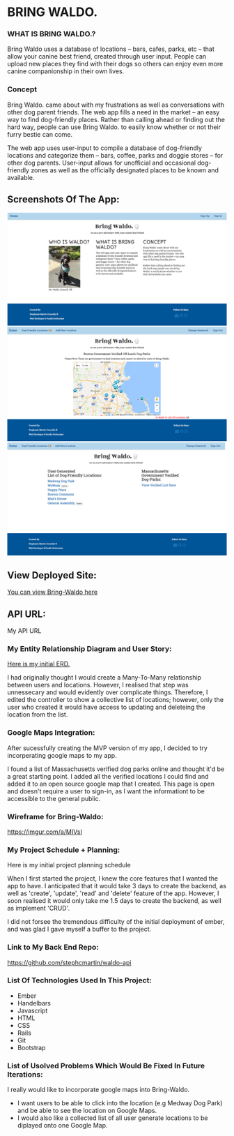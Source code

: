 # BRING WALDO.

### WHAT IS BRING WALDO.?

Bring Waldo uses a database of locations – bars, cafes, parks, etc – that allow your canine best friend, created through user input. People can upload new places they find with their dogs so others can enjoy even more canine companionship in their own lives.

### Concept

Bring Waldo. came about with my frustrations as well as conversations with other dog parent friends. The web app fills a need in the market – an easy way to find dog-friendly places. Rather than calling ahead or finding out the hard way, people can use Bring Waldo. to easily know whether or not their furry bestie can come.

The web app uses user-input to compile a database of dog-friendly locations and categorize them – bars, coffee, parks and doggie stores – for other dog parents. User-input allows for unofficial and occasional dog-friendly zones as well as the officially designated places to be known and available.

## Screenshots Of The App:

<img src="Screenshots/2.png">
<img src="Screenshots/1.png">
<img src="Screenshots/3.png">

## View Deployed Site:

<a href="http://stephcmartin.github.io/waldo">You can view Bring-Waldo here</a>

## API URL:

<a herf="https://waldo-api.herokuapp.com/">My API URL</a>

### My Entity Relationship Diagram and User Story:

<a href="https://imgur.com/86qi5qA">Here is my initial ERD.</a>

I had originally thought I would create a Many-To-Many relationship between users and locations. However, I realised that step was unnessecary and would evidently over complicate things. Therefore, I edited the controller to show a collective list of locations; however, only the user who created it would have access to updating and deleteing the location from the list.

### Google Maps Integration:

After sucessfully creating the MVP version of my app, I decided to try incorperating google maps to my app.

I found a list of Massachusetts verified dog parks online and thought it'd be a great starting point. I added all the verified locations I could find and added it to an <a herf="https://stephcmartin.github.io/waldo/#/locations/gov-verified"> open source google map</a> that I created. This page is open and doesn't require a user to sign-in, as I want the informationt to be accessible to the general public.

### Wireframe for Bring-Waldo:

https://imgur.com/a/MIVsl

### My Project Schedule + Planning:

<a herf="https://imgur.com/a/Z1Qza">Here is my initial project planning schedule</a>

When I first started the project, I knew the core features that I wanted the app to have. I anticipated that it would take 3 days to create the backend, as well as 'create', 'update', 'read' and 'delete' feature of the app. However, I soon realised it would only take me 1.5 days to create the backend, as well as implement 'CRUD'.

I did not forsee the tremendous difficulty of the initial deployment of ember, and was glad I gave myself a buffer to the project.

### Link to My Back End Repo:
https://github.com/stephcmartin/waldo-api

### List Of Technologies Used In This Project:
- Ember
- Handelbars
- Javascript
- HTML
- CSS
- Rails
- Git
- Bootstrap

### List of Usolved Problems Which Would Be Fixed In Future Iterations:
I really would like to incorporate google maps into Bring-Waldo.
- I want users to be able to click into the location (e.g Medway Dog Park) and be able to see the location on Google Maps.
- I would also like a collected list of all user generate locations to be diplayed onto one Google Map.
